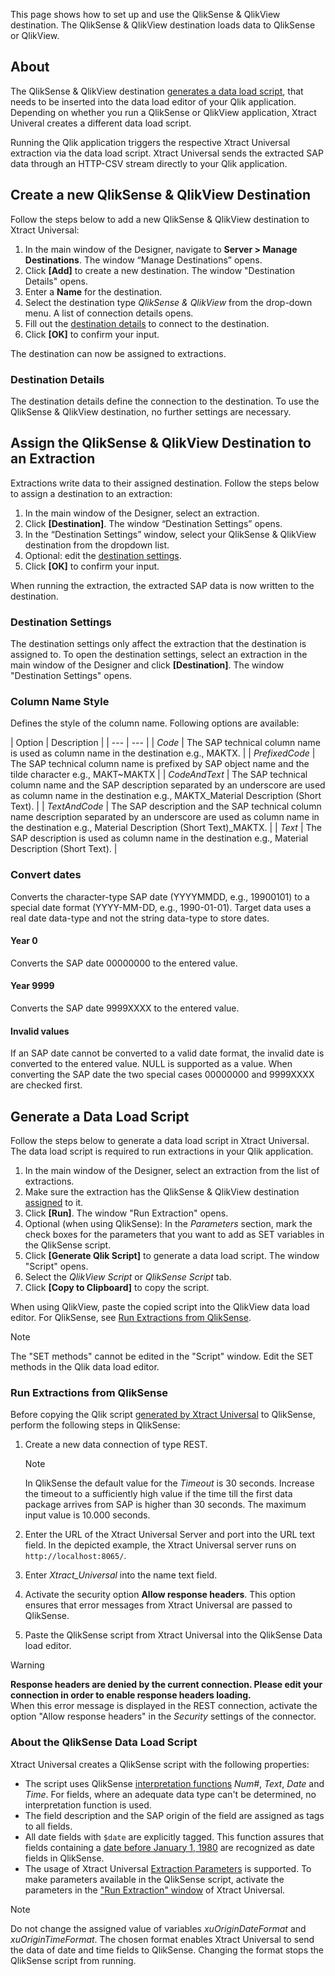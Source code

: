 This page shows how to set up and use the QlikSense & QlikView destination. The QlikSense & QlikView destination loads data to QlikSense or QlikView.

## About

The QlikSense & QlikView destination [generates a data load script](#generate-a-data-load-script), that needs to be inserted into the data load editor of your Qlik application. Depending on whether you run a QlikSense or QlikView application, Xtract Univeral creates a different data load script.

Running the Qlik application triggers the respective Xtract Universal extraction via the data load script. Xtract Universal sends the extracted SAP data through an HTTP-CSV stream directly to your Qlik application.

## Create a new QlikSense & QlikView Destination

Follow the steps below to add a new QlikSense & QlikView destination to Xtract Universal:

1. In the main window of the Designer, navigate to **Server > Manage Destinations**. The window “Manage Destinations” opens.
1. Click **[Add]** to create a new destination. The window "Destination Details" opens.
1. Enter a **Name** for the destination.
1. Select the destination type *QlikSense & QlikView* from the drop-down menu. A list of connection details opens.
1. Fill out the [destination details](#destination-details) to connect to the destination.
1. Click **[OK]** to confirm your input.

The destination can now be assigned to extractions.

### Destination Details

The destination details define the connection to the destination. To use the QlikSense & QlikView destination, no further settings are necessary.

## Assign the QlikSense & QlikView Destination to an Extraction

Extractions write data to their assigned destination. Follow the steps below to assign a destination to an extraction:

1. In the main window of the Designer, select an extraction.
1. Click **[Destination]**. The window “Destination Settings” opens.
1. In the “Destination Settings” window, select your QlikSense & QlikView destination from the dropdown list.
1. Optional: edit the [destination settings](#destination-settings).
1. Click **[OK]** to confirm your input.

When running the extraction, the extracted SAP data is now written to the destination.

### Destination Settings

The destination settings only affect the extraction that the destination is assigned to. To open the destination settings, select an extraction in the main window of the Designer and click **[Destination]**. The window "Destination Settings" opens.

### Column Name Style

Defines the style of the column name. Following options are available:

| Option | Description | | --- | --- | | *Code* | The SAP technical column name is used as column name in the destination e.g., MAKTX. | | *PrefixedCode* | The SAP technical column name is prefixed by SAP object name and the tilde character e.g., MAKT~MAKTX | | *CodeAndText* | The SAP technical column name and the SAP description separated by an underscore are used as column name in the destination e.g., MAKTX_Material Description (Short Text). | | *TextAndCode* | The SAP description and the SAP technical column name description separated by an underscore are used as column name in the destination e.g., Material Description (Short Text)\_MAKTX. | | *Text* | The SAP description is used as column name in the destination e.g., Material Description (Short Text). |

### Convert dates

Converts the character-type SAP date (YYYYMMDD, e.g., 19900101) to a special date format (YYYY-MM-DD, e.g., 1990-01-01). Target data uses a real date data-type and not the string data-type to store dates.

#### Year 0

Converts the SAP date 00000000 to the entered value.

#### Year 9999

Converts the SAP date 9999XXXX to the entered value.

#### Invalid values

If an SAP date cannot be converted to a valid date format, the invalid date is converted to the entered value. NULL is supported as a value. When converting the SAP date the two special cases 00000000 and 9999XXXX are checked first.

## Generate a Data Load Script

Follow the steps below to generate a data load script in Xtract Universal. The data load script is required to run extractions in your Qlik application.

1. In the main window of the Designer, select an extraction from the list of extractions.
1. Make sure the extraction has the QlikSense & QlikView destination [assigned](#assign-the-qliksense-qlikview-destination-to-an-extraction) to it.
1. Click **[Run]**. The window "Run Extraction" opens.
1. Optional (when using QlikSense): In the *Parameters* section, mark the check boxes for the parameters that you want to add as SET variables in the QlikSense script.
1. Click **[Generate Qlik Script]** to generate a data load script. The window "Script" opens.
1. Select the *QlikView Script* or *QlikSense Script* tab.
1. Click **[Copy to Clipboard]** to copy the script.

When using QlikView, paste the copied script into the QlikView data load editor. For QlikSense, see [Run Extractions from QlikSense](#run-extractions-from-qliksense).

Note

The "SET methods" cannot be edited in the "Script" window. Edit the SET methods in the Qlik data load editor.

### Run Extractions from QlikSense

Before copying the Qlik script [generated by Xtract Universal](#generate-a-data-load-script) to QlikSense, perform the following steps in QlikSense:

1. Create a new data connection of type REST.

   Note

   In QlikSense the default value for the *Timeout* is 30 seconds. Increase the timeout to a sufficiently high value if the time till the first data package arrives from SAP is higher than 30 seconds. The maximum input value is 10.000 seconds.

1. Enter the URL of the Xtract Universal Server and port into the URL text field. In the depicted example, the Xtract Universal server runs on `http://localhost:8065/`.

1. Enter *Xtract_Universal* into the name text field.

1. Activate the security option **Allow response headers**. This option ensures that error messages from Xtract Universal are passed to QlikSense.

1. Paste the QlikSense script from Xtract Universal into the QlikSense Data load editor.

Warning

**Response headers are denied by the current connection. Please edit your connection in order to enable response headers loading.**\
When this error message is displayed in the REST connection, activate the option "Allow response headers" in the *Security* settings of the connector.

### About the QlikSense Data Load Script

Xtract Universal creates a QlikSense script with the following properties:

- The script uses QlikSense [interpretation functions](https://help.qlik.com/en-US/sense/June2020/Subsystems/Hub/Content/Sense_Hub/Scripting/InterpretationFunctions/interpretation-functions.htm) *Num#*, *Text*, *Date* and *Time*. For fields, where an adequate data type can't be determined, no interpretation function is used.
- The field description and the SAP origin of the field are assigned as tags to all fields.
- All date fields with `$date` are explicitly tagged. This function assures that fields containing a [date before January 1, 1980](https://help.qlik.com/en-US/sense/April2020/Subsystems/Hub/Content/Sense_Hub/Scripting/date-time-interpretation.htm) are recognized as date fields in QlikSense.
- The usage of Xtract Universal [Extraction Parameters](../../parameters/extraction-parameters/) is supported. To make parameters available in the QlikSense script, activate the parameters in the ["Run Extraction" window](../../execute-and-automate/run-an-extraction/#run-extractions-in-the-designer) of Xtract Universal.

Note

Do not change the assigned value of variables *xuOriginDateFormat* and *xuOriginTimeFormat*. The chosen format enables Xtract Universal to send the data of date and time fields to QlikSense. Changing the format stops the QlikSense script from running.
